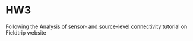 # HW3
Following the [Analysis of sensor- and source-level connectivity](https://www.fieldtriptoolbox.org/tutorial/connectivity/) tutorial on Fieldtrip website